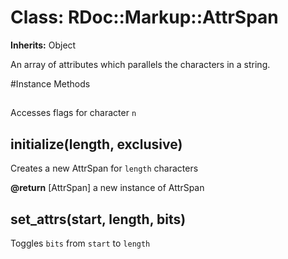 # Class: RDoc::Markup::AttrSpan
**Inherits:** Object
    

An array of attributes which parallels the characters in a string.



#Instance Methods
## [](n) [](#method-i-[])
Accesses flags for character `n`

## initialize(length, exclusive) [](#method-i-initialize)
Creates a new AttrSpan for `length` characters

**@return** [AttrSpan] a new instance of AttrSpan

## set_attrs(start, length, bits) [](#method-i-set_attrs)
Toggles `bits` from `start` to `length`

